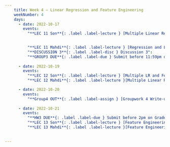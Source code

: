 ```yaml
---
    title: Week 4 – Linear Regression and Feature Engineering
    weekNumber: 4
    days:
      - date: 2022-10-17
        events:
          "**LEC 11 Son**{: .label .label-lecture } [Multiple Linear Regression and Feature Engineering](resources/lecture/lec11_son.pdf), [Code](resources/lecture/lec13_son_demo.zip)": 
            

          "**LEC 11 Mahdi**{: .label .label-lecture } [Regression and Linear Algebra](resources/lecture/lec11_mahdi.pdf), [Annotated](resources/lecture/lec11_mahdi_annotated.pdf), [Code](https://datahub.ucsd.edu/user/msoleymani/notebooks/public/msoleymani/lec11/lec11.ipynb)": "[C2, P14-19](resources/notes/notes_chapter_2.pdf#page=14)"
          "**DISCUSSION 3**{: .label .label-disc } Discussion 3":
          "**GROUP3 DUE**{: .label .label-due } Submit before 11:59pm on Gradescope" : 
          
      - date: 2022-10-19
        events:
          "**LEC 12 Son**{: .label .label-lecture } [Multiple LR and Feature Engineering Cont](resources/lecture/lec12_son.pdf), [Code](resources/lecture/lec12_son_demo.zip)":
          "**LEC 12 Mahdi**{: .label .label-lecture }[Multiple Linear Regression and Feature Engineering](resources/lecture/lec12_mahdi.pdf), [Annotated](resources/lecture/lec12_mahdi_annotated.pdf), [Code](https://datahub.ucsd.edu/user/msoleymani/notebooks/public/msoleymani/lec12/lec12.ipynb)": "[C2, P14-19](resources/notes/notes_chapter_2.pdf#page=14)"

      - date: 2022-10-20
        events:
          "**Group4 OUT**{: .label .label-assign } [Groupwork 4 Write-up](resources/groupwork/gw4.pdf)":
      
      - date: 2022-10-21
        events:
          "**HW3 DUE**{: .label .label-due } Submit before 2pm on Gradescope" :
          "**LEC 13 Son**{: .label .label-lecture } [Feature Engineering and Taxonomy of ML](resources/lecture/lec13_son.pdf), [Code](resources/lecture/lec13_son_demo.zip)" :
          "**LEC 13 Mahdi**{: .label .label-lecture }[Feature Engineering](resources/lecture/lec13_mahdi.pdf), [Annotated](resources/lecture/lec13_mahdi_annotated.pdf), [Code](https://datahub.ucsd.edu/user/msoleymani/notebooks/public/msoleymani/lec13/lec13.ipynb)" : "[C2, P14-19](resources/notes/notes_chapter_2.pdf#page=14)"
          
            
---
```

